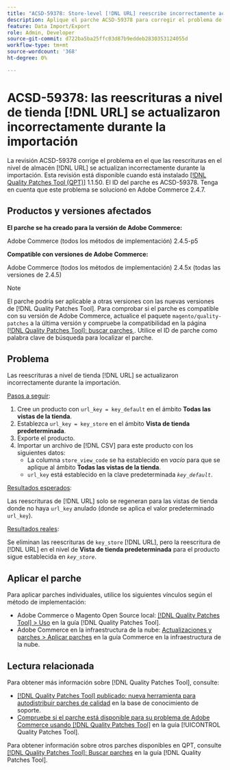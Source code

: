 ```yaml
---
title: "ACSD-59378: Store-level [!DNL URL] reescribe incorrectamente actualizado durante la importación"
description: Aplique el parche ACSD-59378 para corregir el problema de Adobe Commerce donde las reescrituras a nivel de tienda [!DNL URL] se actualizan incorrectamente durante la importación.
feature: Data Import/Export
role: Admin, Developer
source-git-commit: d722ba5ba25ffc03d87b9eddeb2830353124055d
workflow-type: tm+mt
source-wordcount: '368'
ht-degree: 0%

---
```


# ACSD-59378: las reescrituras a nivel de tienda [!DNL URL] se actualizaron incorrectamente durante la importación

La revisión ACSD-59378 corrige el problema en el que las reescrituras en el nivel de almacén [!DNL URL] se actualizan incorrectamente durante la importación. Esta revisión está disponible cuando está instalado [[!DNL Quality Patches Tool (QPT)]](https://experienceleague.adobe.com/en/docs/commerce-knowledge-base/kb/announcements/commerce-announcements/magento-quality-patches-released-new-tool-to-self-serve-quality-patches) 1.1.50. El ID del parche es ACSD-59378. Tenga en cuenta que este problema se solucionó en Adobe Commerce 2.4.7.

## Productos y versiones afectados

**El parche se ha creado para la versión de Adobe Commerce:**

Adobe Commerce (todos los métodos de implementación) 2.4.5-p5

**Compatible con versiones de Adobe Commerce:**

Adobe Commerce (todos los métodos de implementación) 2.4.5x (todas las versiones de 2.4.5)

>[!NOTE]
>
>El parche podría ser aplicable a otras versiones con las nuevas versiones de [!DNL Quality Patches Tool]. Para comprobar si el parche es compatible con su versión de Adobe Commerce, actualice el paquete `magento/quality-patches` a la última versión y compruebe la compatibilidad en la página [[!DNL Quality Patches Tool]: buscar parches ](https://experienceleague.adobe.com/tools/commerce-quality-patches/index.html). Utilice el ID de parche como palabra clave de búsqueda para localizar el parche.

## Problema

Las reescrituras a nivel de tienda [!DNL URL] se actualizaron incorrectamente durante la importación.

<u>Pasos a seguir</u>:

1. Cree un producto con `url_key = key_default` en el ámbito **Todas las vistas de la tienda**.
1. Establezca `url_key = key_store` en el ámbito **Vista de tienda predeterminada**.
1. Exporte el producto.
1. Importar un archivo de [!DNL CSV] para este producto con los siguientes datos:
   * La columna `store_view_code` se ha establecido en *vacío* para que se aplique al ámbito **Todas las vistas de la tienda**.
   * `url_key` está establecido en la clave predeterminada *`key_default`*.

<u>Resultados esperados</u>:

Las reescrituras de [!DNL URL] solo se regeneran para las vistas de tienda donde no haya `url_key` anulado (donde se aplica el valor predeterminado `url_key`).

<u>Resultados reales</u>:

Se eliminan las reescrituras de `key_store` [!DNL URL], pero la reescritura de [!DNL URL] en el nivel de **Vista de tienda predeterminada** para el producto sigue establecida en *`key_store`*.

## Aplicar el parche

Para aplicar parches individuales, utilice los siguientes vínculos según el método de implementación:

* Adobe Commerce o Magento Open Source local: [[!DNL Quality Patches Tool] > Uso](https://experienceleague.adobe.com/docs/commerce-operations/tools/quality-patches-tool/usage.html) en la guía [!DNL Quality Patches Tool].
* Adobe Commerce en la infraestructura de la nube: [Actualizaciones y parches > Aplicar parches](https://experienceleague.adobe.com/docs/commerce-cloud-service/user-guide/develop/upgrade/apply-patches.html) en la guía Commerce en la infraestructura de la nube.

## Lectura relacionada

Para obtener más información sobre [!DNL Quality Patches Tool], consulte:

* [[!DNL Quality Patches Tool] publicado: nueva herramienta para autodistribuir parches de calidad](https://experienceleague.adobe.com/en/docs/commerce-knowledge-base/kb/announcements/commerce-announcements/magento-quality-patches-released-new-tool-to-self-serve-quality-patches) en la base de conocimiento de soporte.
* [Compruebe si el parche está disponible para su problema de Adobe Commerce usando [!DNL Quality Patches Tool]](/help/tools/quality-patches-tool/patches-available-in-qpt/check-patch-for-magento-issue-with-magento-quality-patches.md) en la guía [!UICONTROL Quality Patches Tool].


Para obtener información sobre otros parches disponibles en QPT, consulte [[!DNL Quality Patches Tool]: Buscar parches](https://experienceleague.adobe.com/tools/commerce-quality-patches/index.html) en la guía [!DNL Quality Patches Tool].
